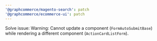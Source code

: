 ```yaml
---
'@graphcommerce/magento-search': patch
'@graphcommerce/ecommerce-ui': patch
---
```


Solve issue: Warning: Cannot update a component (`FormAutoSubmitBase`) while rendering a different component (`ActionCardListForm`).

